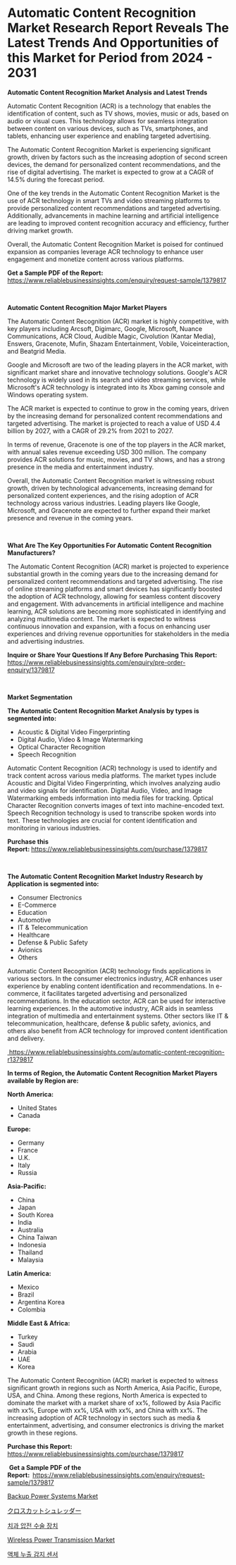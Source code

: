 <p><h1>Automatic Content Recognition Market Research Report Reveals The Latest Trends And Opportunities of this Market for Period from 2024 - 2031</h1></p><p><strong>Automatic Content Recognition Market Analysis and Latest Trends</strong></p>
<p><p>Automatic Content Recognition (ACR) is a technology that enables the identification of content, such as TV shows, movies, music or ads, based on audio or visual cues. This technology allows for seamless integration between content on various devices, such as TVs, smartphones, and tablets, enhancing user experience and enabling targeted advertising.</p><p>The Automatic Content Recognition Market is experiencing significant growth, driven by factors such as the increasing adoption of second screen devices, the demand for personalized content recommendations, and the rise of digital advertising. The market is expected to grow at a CAGR of 14.5% during the forecast period.</p><p>One of the key trends in the Automatic Content Recognition Market is the use of ACR technology in smart TVs and video streaming platforms to provide personalized content recommendations and targeted advertising. Additionally, advancements in machine learning and artificial intelligence are leading to improved content recognition accuracy and efficiency, further driving market growth.</p><p>Overall, the Automatic Content Recognition Market is poised for continued expansion as companies leverage ACR technology to enhance user engagement and monetize content across various platforms.</p></p>
<p><strong>Get a Sample PDF of the Report:&nbsp;</strong> <a href="https://www.reliablebusinessinsights.com/enquiry/request-sample/1379817">https://www.reliablebusinessinsights.com/enquiry/request-sample/1379817</a></p>
<p>&nbsp;</p>
<p><strong>Automatic Content Recognition Major Market Players</strong></p>
<p><p>The Automatic Content Recognition (ACR) market is highly competitive, with key players including Arcsoft, Digimarc, Google, Microsoft, Nuance Communications, ACR Cloud, Audible Magic, Civolution (Kantar Media), Enswers, Gracenote, Mufin, Shazam Entertainment, Vobile, Voiceinteraction, and Beatgrid Media.</p><p>Google and Microsoft are two of the leading players in the ACR market, with significant market share and innovative technology solutions. Google's ACR technology is widely used in its search and video streaming services, while Microsoft's ACR technology is integrated into its Xbox gaming console and Windows operating system.</p><p>The ACR market is expected to continue to grow in the coming years, driven by the increasing demand for personalized content recommendations and targeted advertising. The market is projected to reach a value of USD 4.4 billion by 2027, with a CAGR of 29.2% from 2021 to 2027.</p><p>In terms of revenue, Gracenote is one of the top players in the ACR market, with annual sales revenue exceeding USD 300 million. The company provides ACR solutions for music, movies, and TV shows, and has a strong presence in the media and entertainment industry.</p><p>Overall, the Automatic Content Recognition market is witnessing robust growth, driven by technological advancements, increasing demand for personalized content experiences, and the rising adoption of ACR technology across various industries. Leading players like Google, Microsoft, and Gracenote are expected to further expand their market presence and revenue in the coming years.</p></p>
<p>&nbsp;</p>
<p><strong>What Are The Key Opportunities For Automatic Content Recognition Manufacturers?</strong></p>
<p><p>The Automatic Content Recognition (ACR) market is projected to experience substantial growth in the coming years due to the increasing demand for personalized content recommendations and targeted advertising. The rise of online streaming platforms and smart devices has significantly boosted the adoption of ACR technology, allowing for seamless content discovery and engagement. With advancements in artificial intelligence and machine learning, ACR solutions are becoming more sophisticated in identifying and analyzing multimedia content. The market is expected to witness continuous innovation and expansion, with a focus on enhancing user experiences and driving revenue opportunities for stakeholders in the media and advertising industries.</p></p>
<p><strong>Inquire or Share Your Questions If Any Before Purchasing This Report:</strong> <a href="https://www.reliablebusinessinsights.com/enquiry/pre-order-enquiry/1379817">https://www.reliablebusinessinsights.com/enquiry/pre-order-enquiry/1379817</a></p>
<p>&nbsp;</p>
<p><strong>Market Segmentation</strong></p>
<p><strong>The Automatic Content Recognition Market Analysis by types is segmented into:</strong></p>
<p><ul><li>Acoustic & Digital Video Fingerprinting</li><li>Digital Audio, Video & Image Watermarking</li><li>Optical Character Recognition</li><li>Speech Recognition</li></ul></p>
<p><p>Automatic Content Recognition (ACR) technology is used to identify and track content across various media platforms. The market types include Acoustic and Digital Video Fingerprinting, which involves analyzing audio and video signals for identification. Digital Audio, Video, and Image Watermarking embeds information into media files for tracking. Optical Character Recognition converts images of text into machine-encoded text. Speech Recognition technology is used to transcribe spoken words into text. These technologies are crucial for content identification and monitoring in various industries.</p></p>
<p><strong>Purchase this Report:&nbsp;</strong><a href="https://www.reliablebusinessinsights.com/purchase/1379817">https://www.reliablebusinessinsights.com/purchase/1379817</a></p>
<p>&nbsp;</p>
<p><strong>The Automatic Content Recognition Market Industry Research by Application is segmented into:</strong></p>
<p><ul><li>Consumer Electronics</li><li>E-Commerce</li><li>Education</li><li>Automotive</li><li>IT & Telecommunication</li><li>Healthcare</li><li>Defense & Public Safety</li><li>Avionics</li><li>Others</li></ul></p>
<p><p>Automatic Content Recognition (ACR) technology finds applications in various sectors. In the consumer electronics industry, ACR enhances user experience by enabling content identification and recommendations. In e-commerce, it facilitates targeted advertising and personalized recommendations. In the education sector, ACR can be used for interactive learning experiences. In the automotive industry, ACR aids in seamless integration of multimedia and entertainment systems. Other sectors like IT & telecommunication, healthcare, defense & public safety, avionics, and others also benefit from ACR technology for improved content identification and delivery.</p></p>
<p><a href="https://www.reliablebusinessinsights.com/automatic-content-recognition-r1379817">&nbsp;https://www.reliablebusinessinsights.com/automatic-content-recognition-r1379817</a></p>
<p><strong>In terms of Region, the Automatic Content Recognition Market Players available by Region are:</strong></p>
<p>
    <p> <strong> North America: </strong>
        <ul>
            <li>United States</li>
            <li>Canada</li>
        </ul>
        </p> 
    <p> <strong> Europe: </strong>
        <ul>
            <li>Germany</li>
            <li>France</li>
            <li>U.K.</li>
            <li>Italy</li>
            <li>Russia</li>
        </ul>
        </p> 
    <p> <strong> Asia-Pacific: </strong>
        <ul>
            <li>China</li>
            <li>Japan</li>
            <li>South Korea</li>
            <li>India</li>
            <li>Australia</li>
            <li>China Taiwan</li>
            <li>Indonesia</li>
            <li>Thailand</li>
            <li>Malaysia</li>
        </ul>
        </p> 
    <p> <strong> Latin America: </strong>
        <ul>
            <li>Mexico</li>
            <li>Brazil</li>
            <li>Argentina Korea</li>
            <li>Colombia</li>
        </ul>
        </p> 
    <p> <strong> Middle East & Africa: </strong>
        <ul>
            <li>Turkey</li>
            <li>Saudi</li>
            <li>Arabia</li>
            <li>UAE</li>
            <li>Korea</li>
        </ul>
    </p>
    </p>
<p><p>The Automatic Content Recognition (ACR) market is expected to witness significant growth in regions such as North America, Asia Pacific, Europe, USA, and China. Among these regions, North America is expected to dominate the market with a market share of xx%, followed by Asia Pacific with xx%, Europe with xx%, USA with xx%, and China with xx%. The increasing adoption of ACR technology in sectors such as media & entertainment, advertising, and consumer electronics is driving the market growth in these regions.</p></p>
<p><strong>Purchase this Report: </strong><a href="https://www.reliablebusinessinsights.com/purchase/1379817">https://www.reliablebusinessinsights.com/purchase/1379817</a></p>
<p>&nbsp;<strong>Get a Sample PDF of the Report:&nbsp;&nbsp;</strong><a href="https://www.reliablebusinessinsights.com/enquiry/request-sample/1379817">https://www.reliablebusinessinsights.com/enquiry/request-sample/1379817</a></p>
<p><strong></strong></p>
<p><p><a href="https://github.com/niyotibauri9/Market-Research-Report-List-1/blob/main/backup-power-systems-market.md">Backup Power Systems Market</a></p><p><a href="https://github.com/RodHoppe07/Market-Research-Report-List-2/blob/main/9868878151645.md">クロスカットシュレッダー</a></p><p><a href="https://github.com/rick7624/Market-Research-Report-List-2/blob/main/4073716161564.md">치과 압전 수술 장치</a></p><p><a href="https://github.com/sofayahoo2023/Market-Research-Report-List-5/blob/main/wireless-power-transmission-market.md">Wireless Power Transmission Market</a></p><p><a href="https://github.com/GabrielBlanda5656/Market-Research-Report-List-2/blob/main/4249800161563.md">액체 누출 감지 센서</a></p></p>
